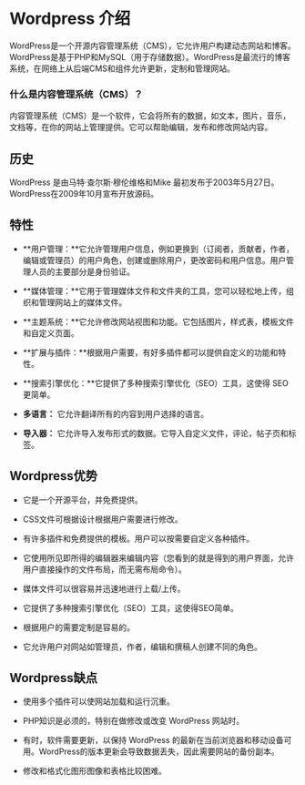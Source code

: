 # Wordpress 介绍

WordPress是一个开源内容管理系统（CMS），它允许用户构建动态网站和博客。 WordPress是基于PHP和MySQL（用于存储数据）。WordPress是最流行的博客系统，在网络上从后端CMS和组件允许更新，定制和管理网站。

### 什么是内容管理系统（CMS）？

内容管理系统（CMS）是一个软件，它会将所有的数据，如文本，图片，音乐，文档等，在你的网站上管理提供。它可以帮助编辑，发布和修改网站内容。

## 历史

WordPress 是由马特·查尔斯·穆伦维格和Mike 最初发布于2003年5月27日。WordPress在2009年10月宣布开放源码。

## 特性

*   **用户管理：**它允许管理用户信息，例如更换到（订阅者，贡献者，作者，编辑或管理员）的用户角色，创建或删除用户，更改密码和用户信息。用户管理人员的主要部分是身份验证。

*   **媒体管理：**它用于管理媒体文件和文件夹的工具，您可以轻松地上传，组织和管理网站上的媒体文件。

*   **主题系统：**它允许修改网站视图和功能。它包括图片，样式表，模板文件和自定义页面。

*   **扩展与插件：**根据用户需要，有好多插件都可以提供自定义的功能和特性。

*   **搜索引擎优化：**它提供了多种搜索引擎优化（SEO）工具，这使得 SEO 更简单。

*   **多语言：** 它允许翻译所有的内容到用户选择的语言。

*   **导入器：** 它允许导入发布形式的数据。它导入自定义文件，评论，帖子页和标签。

## Wordpress优势

*   它是一个开源平台，并免费提供。

*   CSS文件可根据设计根据用户需要进行修改。

*   有许多插件和免费提供的模板。用户可以按需要自定义各种插件。

*   它使用所见即所得的编辑器来编辑内容（您看到的就是得到的用户界面，允许用户直接操作的文件布局，而无需布局命令）。

*   媒体文件可以很容易并迅速地进行上载/上传。

*   它提供了多种搜索引擎优化（SEO）工具，这使得SEO简单。

*   根据用户的需要定制是容易的。

*   它允许用户对网站如管理员，作者，编辑和撰稿人创建不同的角色。

## Wordpress缺点

*   使用多个插件可以使网站加载和运行沉重。

*   PHP知识是必须的，特别在做修改或改变 WordPress 网站时。

*   有时，软件需要更新，以保持 WordPress 的最新在当前浏览器和移动设备可用。WordPress的版本更新会导致数据丢失，因此需要网站的备份副本。

*   修改和格式化图形图像和表格比较困难。

